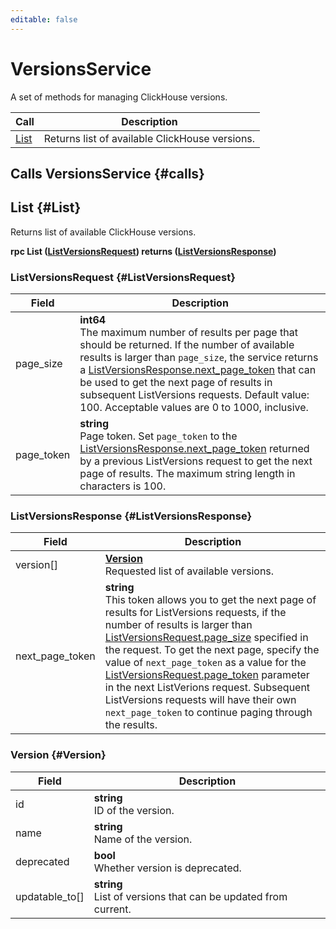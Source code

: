 ```yaml
---
editable: false
---
```


# VersionsService

A set of methods for managing ClickHouse versions.

| Call | Description |
| --- | --- |
| [List](#List) | Returns list of available ClickHouse versions. |

## Calls VersionsService {#calls}

## List {#List}

Returns list of available ClickHouse versions.

**rpc List ([ListVersionsRequest](#ListVersionsRequest)) returns ([ListVersionsResponse](#ListVersionsResponse))**

### ListVersionsRequest {#ListVersionsRequest}

Field | Description
--- | ---
page_size | **int64**<br>The maximum number of results per page that should be returned. If the number of available results is larger than `page_size`, the service returns a [ListVersionsResponse.next_page_token](#ListVersionsResponse) that can be used to get the next page of results in subsequent ListVersions requests. Default value: 100. Acceptable values are 0 to 1000, inclusive.
page_token | **string**<br>Page token. Set `page_token` to the [ListVersionsResponse.next_page_token](#ListVersionsResponse) returned by a previous ListVersions request to get the next page of results. The maximum string length in characters is 100.


### ListVersionsResponse {#ListVersionsResponse}

Field | Description
--- | ---
version[] | **[Version](../version.proto#Version)**<br>Requested list of available versions. 
next_page_token | **string**<br>This token allows you to get the next page of results for ListVersions requests, if the number of results is larger than [ListVersionsRequest.page_size](#ListVersionsRequest) specified in the request. To get the next page, specify the value of `next_page_token` as a value for the [ListVersionsRequest.page_token](#ListVersionsRequest) parameter in the next ListVerions request. Subsequent ListVersions requests will have their own `next_page_token` to continue paging through the results. 


### Version {#Version}

Field | Description
--- | ---
id | **string**<br>ID of the version. 
name | **string**<br>Name of the version. 
deprecated | **bool**<br>Whether version is deprecated. 
updatable_to[] | **string**<br>List of versions that can be updated from current. 


